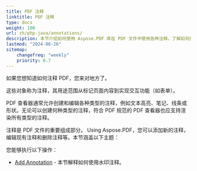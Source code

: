```yaml
---
title: PDF 注释
linktitle: PDF 注释
type: docs
weight: 100
url: zh/php-java/annotations/
description: 本节介绍如何使用 Aspose.PDF 库在 PDF 文件中使用各种注释。了解如何使用 PHP 绘制、打开或添加注释。
lastmod: "2024-06-26"
sitemap:
    changefreq: "weekly"
    priority: 0.7
---
```


如果您想知道如何注释 PDF，您来对地方了。

这些对象称为注释，其用途范围从标记页面内容到实现交互功能（如表单）。

PDF 查看器通常允许创建和编辑各种类型的注释，例如文本高亮、笔记、线条或形状。无论可以创建何种类型的注释，符合 PDF 规范的 PDF 查看器也应支持渲染所有类型的注释。

注释是 PDF 文件的重要组成部分。
 Using Aspose.PDF，您可以添加新的注释，编辑现有注释和删除注释等。本节涵盖以下主题：

您能够执行以下操作：

- [Add Annotation](/pdf/php-java/add-delete-and-get-annotation/) - 本节解释如何使用水印注释。